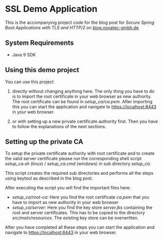 # SSL Demo Application

This is the accompanying project code for the blog post for _Secure Spring Boot Applications with TLS and HTTP/2_
on [blog.novatec-gmbh.de](https://blog.novatec-gmbh.de).

## System Requirements

* Java 9 SDK

## Using this demo project

You can use this project 

1. directly without changing anything here.
The only thing you have to do is to import the root certificate in 
your web browser as new authority. The root certificate can be found
in *setup_ca/ca.pem*. After importing this you can start the application and 
navigate to [https://localhost:8443](https://localhost:8443) in your web browser.

2. or with setting up a new private certificate authority first. Then you have to follow the
explanations of the next sections.  

## Setting up the private CA

To setup the private certificate authority with root certificate and to create the valid
server certificate please run the corresponding shell script *setup_ca.sh* (linux) / *setup_ca.cmd* (windows) 
in sub directory *setup_ca*.

This script creates the required sub directories and performs all the steps using keytool
as described in the blog post.

After executing the script you will find the important files here:

* _setup_ca/root-ca_: Here you find the root certificate *ca.pem* that you have to import as new authority in your web browser
* _setup_ca/server_: Here you find the key store *server.jks* containing the root and server certificates. 
This has to be copied to the directory *src/main/resources*. The existing key store can be overwritten.

After you have completed all these steps you can start the application and 
navigate to [https://localhost:8443](https://localhost:8443) in your web browser.
   
